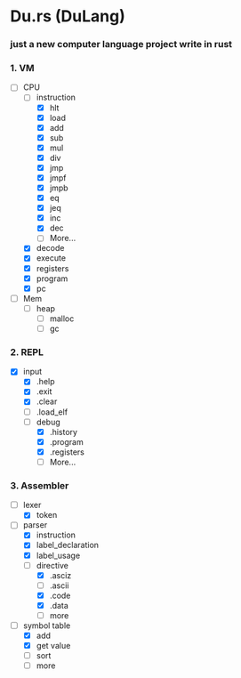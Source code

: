 # Du.rs (DuLang)
### just a new computer language project write in rust

### 1. VM
  - [ ] CPU
    - [ ] instruction
        - [x] hlt
        - [x] load
        - [x] add
        - [x] sub
        - [x] mul
        - [x] div
        - [x] jmp
        - [x] jmpf
        - [x] jmpb
        - [x] eq
        - [x] jeq
        - [x] inc
        - [x] dec
        - [ ] More...
    - [x] decode
    - [x] execute
    - [x] registers
    - [x] program
    - [x] pc
  -[ ] Mem
    -[ ] heap
        -[ ] malloc 
        -[ ] gc

### 2. REPL

  - [x] input
    - [x] .help
    - [x] .exit
    - [x] .clear
    - [ ] .load_elf
    - [ ] debug
        - [x] .history
        - [x] .program
        - [x] .registers
        - [ ] More...

### 3. Assembler 

  - [ ] lexer
    - [x] token
  - [ ] parser
    - [x] instruction
    - [x] label_declaration
    - [x] label_usage
    - [ ] directive
        -[x] .asciz
        -[ ] .ascii
        -[x] .code
        -[x] .data
        -[ ] more
  - [ ] symbol table
    - [x] add
    - [x] get value
    - [ ] sort
    - [ ] more
